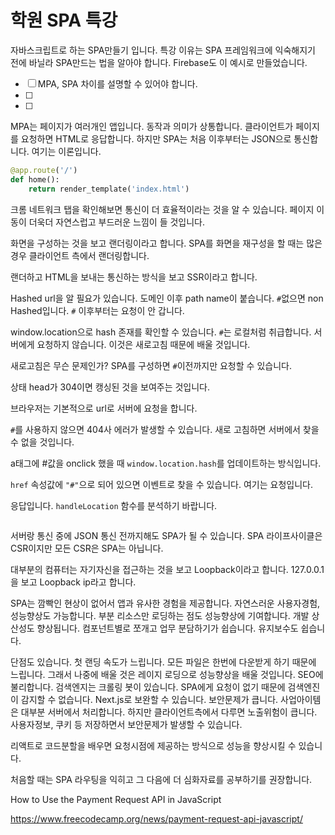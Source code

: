 # 학원 SPA 특강

자바스크립트로 하는 SPA만들기 입니다. 특강 이유는 SPA 프레임워크에 익숙해지기 전에 바닐라 SPA만드는 법을 알아야 합니다. Firebase도 이 예시로 만들었습니다.

- [ ] MPA, SPA 차이를 설명할 수 있어야 합니다.
- [ ]
- [ ]

MPA는 페이지가 여러개인 앱입니다. 동작과 의미가 상통합니다. 클라이언트가 페이지를 요청하면 HTML로 응답합니다. 하지만 SPA는 처음 이후부터는 JSON으로 통신합니다. 여기는 이론입니다.

```py
@app.route('/')
def home():
    return render_template('index.html')
```

크롬 네트워크 탭을 확인해보면 통신이 더 효율적이라는 것을 알 수 있습니다. 페이지 이동이 더욱더 자연스럽고 부드러운 느낌이 들 것입니다.

화면을 구성하는 것을 보고 랜더링이라고 합니다. SPA를 화면을 재구성을 할 때는 많은 경우 클라이언트 측에서 랜더링합니다.

랜더하고 HTML을 보내는 통신하는 방식을 보고 SSR이라고 합니다.

Hashed url을 알 필요가 있습니다. 도메인 이후 path name이 붙습니다. `#`없으면 non Hashed입니다. `#` 이후부터는 요청이 안 갑니다.

window.location으로 hash 존재를 확인할 수 있습니다. `#`는 로컬처럼 취급합니다. 서버에게 요청하지 않습니다. 이것은 새로고침 때문에 배울 것입니다.

새로고침은 무슨 문제인가? SPA를 구성하면 `#`이전까지만 요청할 수 있습니다.

상태 head가 304이면 캥싱된 것을 보여주는 것입니다.

브라우저는 기본적으로 url로 서버에 요청을 합니다.

`#`를 사용하지 않으면 404사 에러가 발생할 수 있습니다. 새로 고침하면 서버에서 찾을 수 없을 것입니다.

a태그에 #값을 onclick 했을 때 `window.location.hash`를 업데이트하는 방식입니다.

`href` 속성값에 `"#"`으로 되어 있으면 이벤트로 찾을 수 있습니다. 여기는 요청입니다.

응답입니다. `handleLocation` 함수를 분석하기 바랍니다.

```js

```

서버랑 통신 중에 JSON 통신 전까지해도 SPA가 될 수 있습니다. SPA 라이프사이클은 CSR이지만 모든 CSR은 SPA는 아닙니다.

대부분의 컴퓨터는 자기자신을 접근하는 것을 보고 Loopback이라고 합니다. 127.0.0.1을 보고 Loopback ip라고 합니다.

SPA는 깜빡인 현상이 없어서 앱과 유사한 경험을 제공합니다. 자연스러운 사용자경험, 성능향상도 가능합니다. 부분 리소스만 로딩하는 점도 성능향상에 기여합니다. 개발 상산성도 향상됩니다. 컴포넌트별로 쪼개고 업무 분담하기가 쉽습니다. 유지보수도 쉽습니다.

단점도 있습니다. 첫 랜딩 속도가 느립니다. 모든 파일은 한번에 다운받게 하기 때문에 느립니다. 그래서 나중에 배울 것은 레이지 로딩으로 성능향상을 배울 것입니다. SEO에 불리합니다. 검색엔지는 크롤링 봇이 있습니다. SPA에게 요청이 없기 때문에 검색엔진이 감지할 수 없습니다. Next.js로 보완할 수 있습니다. 보안문제가 큽니다. 사업아이템은 대부분 서버에서 처리합니다. 하지만 클라이언트측에서 다루면 노출위험이 큽니다. 사용자정보, 쿠키 등 저장하면서 보안문제가 발생할 수 있습니다.

리액트로 코드분할을 배우면 요청시점에 제공하는 방식으로 성능을 향상시킬 수 있습니다.

처음할 때는 SPA 라우팅을 익히고 그 다음에 더 심화자료를 공부하기를 권장합니다.

How to Use the Payment Request API in JavaScript

https://www.freecodecamp.org/news/payment-request-api-javascript/

